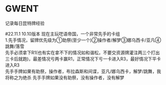 # GWENT  
记录每日昆特牌经验

#22.11.1 10.10版本
现在主玩呓语帝国，一个非常先手的卡组  
1.先手情况，留牌优先级为①助祭(至少一个)②操作者/解梦③娜乌西卡/亚凡④跳舞/落雪  
先手必须拿下R1(也有实在拿不下的情况如和谐松，不要交资源牌灌注两三个打出三卡后就跑)，最差情况亏两卡赢R1，正常情况下亏一卡进入R3，最好情况下平卡进入R3  
先手手牌如果有助祭，操作者，布拉森斯和间谍，亚凡/娜乌西卡，解梦/跳舞，我将称之为绝杀
先手手牌如果没有助祭，没有操作者，没有解梦
